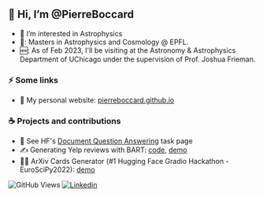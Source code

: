 <!--![header](https://capsule-render.vercel.app/api?type=waving&color=auto&height=200&section=header&text=Hi,%20I’m%20Eliott&fontSize=40&animation=fadeIn)-->
## 👋 Hi, I’m @PierreBoccard
- 👀 I’m interested in Astrophysics
- 🔭: Masters in Astrophysics and Cosmology @ EPFL. 
- 🆕: As of Feb 2023, I'll be visiting at the Astronomy & Astrophysics Department of UChicago under the supervision of Prof. Joshua Frieman.

### ⚡️ Some links

- :deciduous_tree: My personal website: [pierreboccard.github.io](https://pierreboccard.github.io) 

### ☕️ Projects and contributions

- 📄 See HF's [Document Question Answering](https://huggingface.co/tasks/document-question-answering) task page
- ✍️ Generating Yelp reviews with BART: [code](https://github.com/EliottZemour/yelp-reviews/), [demo](https://huggingface.co/spaces/eliolio/yelp-reviews)
- 👩‍🔬 ArXiv Cards Generator (#1 Hugging Face Gradio Hackathon - EuroSciPy2022): [demo](https://huggingface.co/spaces/eliolio/arxiv-cards)

<!--[![PierreBoccard's GitHub stats](https://github-readme-stats.vercel.app/api?username=PierreBoccard&show_icons=true&theme=algolia)](https://github.com/anuraghazra/github-readme-stats)-->


![GitHub Views](https://komarev.com/ghpvc/?username=eliottzemour&color=2553ff)  [![Linkedin](https://img.shields.io/badge/Linkedin-2553ff.svg?logo=linkedin&logoWidth=20)](https://www.linkedin.com/in/eliott-zemour/)  
